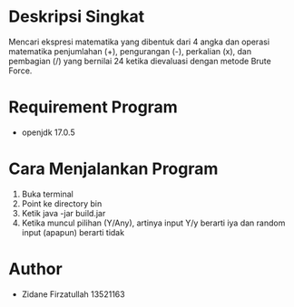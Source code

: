 # Deskripsi Singkat

Mencari ekspresi matematika yang dibentuk dari 4 angka dan operasi matematika penjumlahan (+), pengurangan (-), perkalian (x), dan pembagian (/) yang bernilai 24 ketika dievaluasi dengan metode Brute Force.

# Requirement Program

- openjdk 17.0.5

# Cara Menjalankan Program

1. Buka terminal
2. Point ke directory bin
3. Ketik java -jar build.jar
4. Ketika muncul pilihan (Y/Any), artinya input Y/y berarti iya dan random input (apapun) berarti tidak

# Author

- Zidane Firzatullah 13521163
